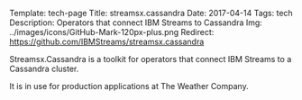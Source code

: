 Template: tech-page
Title: streamsx.cassandra
Date: 2017-04-14
Tags: tech
Description: Operators that connect IBM Streams to Cassandra
Img: ../images/icons/GitHub-Mark-120px-plus.png
Redirect: https://github.com/IBMStreams/streamsx.cassandra

Streamsx.Cassandra is a toolkit for operators that connect IBM Streams to a Cassandra cluster.

It is in use for production applications at The Weather Company.
